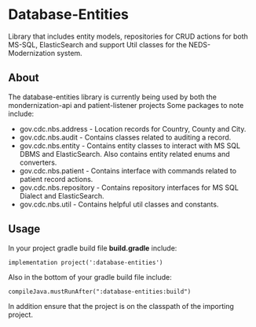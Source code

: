 # Database-Entities

Library that includes entity models, repositories for CRUD actions for both MS-SQL,
ElasticSearch and support Util classes for the NEDS-Modernization system.

## About

The database-entities library is currently being used by both the mondernization-api and patient-listener projects Some
packages to note include:

- gov.cdc.nbs.address - Location records for Country, County and City.
- gov.cdc.nbs.audit - Contains classes related to auditing a record.
- gov.cdc.nbs.entity - Contains entity classes to interact with MS SQL DBMS and ElasticSearch. Also
  contains entity related enums and converters.
- gov.cdc.nbs.patient - Contains interface with commands related to patient record actions.
- gov.cdc.nbs.repository - Contains repository interfaces for MS SQL Dialect and ElasticSearch.
- gov.cdc.nbs.util - Contains helpful util classes and constants.

## Usage

In your project gradle build file **build.gradle** include:

```
implementation project(':database-entities')
```

Also in the bottom of your gradle build file include:

```
compileJava.mustRunAfter(":database-entities:build")
```

In addition ensure that the project is on the classpath of the importing project.
